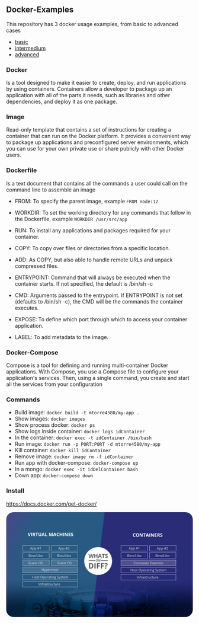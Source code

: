 ## Docker-Examples

This repository has 3 docker usage examples, from basic to advanced cases

- [basic](https://github.com/mtorre4580/docker-examples/blob/master/basic)
- [intermedium](https://github.com/mtorre4580/docker-examples/blob/master/intermedium)
- [advanced](https://github.com/mtorre4580/docker-examples/blob/master/advanced)

### Docker

Is a tool designed to make it easier to create, deploy, and run applications by using containers. Containers allow a developer to package up an application with all of the parts it needs, such as libraries and other dependencies, and deploy it as one package. 

### Image
Read-only template that contains a set of instructions for creating a container that can run on the Docker platform. It provides a convenient way to package up applications and preconfigured server environments, which you can use for your own private use or share publicly with other Docker users.

### Dockerfile
Is a text document that contains all the commands a user could call on the command line to assemble an image

- FROM: To specify the parent image, example `FROM node:12`

- WORKDIR: To set the working directory for any commands that follow in the Dockerfile, example `WORKDIR /usr/src/app`

- RUN: To install any applications and packages required for your container.

- COPY: To copy over files or directories from a specific location.

- ADD: As COPY, but also able to handle remote URLs and unpack compressed files.

- ENTRYPOINT: Command that will always be executed when the container starts. If not specified, the default is /bin/sh -c

- CMD: Arguments passed to the entrypoint. If ENTRYPOINT is not set (defaults to /bin/sh -c), the CMD will be the commands the container executes.

- EXPOSE: To define which port through which to access your container application.

- LABEL: To add metadata to the image.

### Docker-Compose
Compose is a tool for defining and running multi-container Docker applications. With Compose, you use a Compose file to 
configure your application's services. Then, using a single command, you create and start all the services from your configuration

### Commands

- Build image: `docker build -t mtorre4580/my-app .`
- Show images: `docker images`
- Show process docker: `docker ps`
- Show logs inside container: `docker logs idContainer`
- In the container: `docker exec -t idContainer /bin/bash`
- Run image: `docker run -p PORT:PORT -d mtorre4580/my-app`
- Kill container: `docker kill idContainer`
- Remove image: `docker image rm -f idContainer`
- Run app with docker-compose: `docker-compose up`
- In a mongo: `docker exec -it idDelContainer bash`
- Down app: `docker-compose down`

### Install

https://docs.docker.com/get-docker/

<div style="text-align:center;margin:auto">
    <img src="docker-vs-vm.jpg"  style="border-radius: 20px" />
</div>
